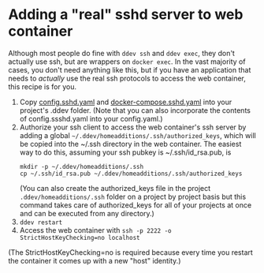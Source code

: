 # Adding a "real" sshd server to web container

Although most people do fine with `ddev ssh` and `ddev exec`, they don't actually use ssh, but are wrappers on `docker exec`. In the vast majority of cases, you don't need anything like this, but if you have an application that needs to *actually* use the real ssh protocols to access the web container, this recipe is for you.

1. Copy [config.sshd.yaml](config.sshd.yaml) and [docker-compose.sshd.yaml](docker-compose.sshd.yaml) into your project's .ddev folder. (Note that you can also incorporate the contents of config.ssshd.yaml into your config.yaml.)
2. Authorize your ssh client to access the web container's ssh server by adding a global `~/.ddev/homeadditions/.ssh/authorized_keys`, which will be copied into the ~/.ssh directory in the web container. The easiest way to do this, assuming your ssh pubkey is ~/.ssh/id_rsa.pub, is 
    ```
    mkdir -p ~/.ddev/homeadditions/.ssh
    cp ~/.ssh/id_rsa.pub ~/.ddev/homeadditions/.ssh/authorized_keys
    ```
   (You can also create the authorized_keys file in the project `.ddev/homeadditions/.ssh` folder on a project by project basis but this command takes care of authorized_keys for all of your projects at once and can be executed from any directory.)
3. `ddev restart`
4. Access the web container with `ssh -p 2222 -o StrictHostKeyChecking=no localhost`

(The StrictHostKeyChecking=no is required because every time you restart the container it comes up with a new "host" identity.)
